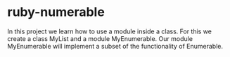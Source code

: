 # ruby-numerable
In this project we learn how to use a module inside a class. For this we create a class MyList and a module MyEnumerable. Our module MyEnumerable will implement a subset of the functionality of Enumerable.
